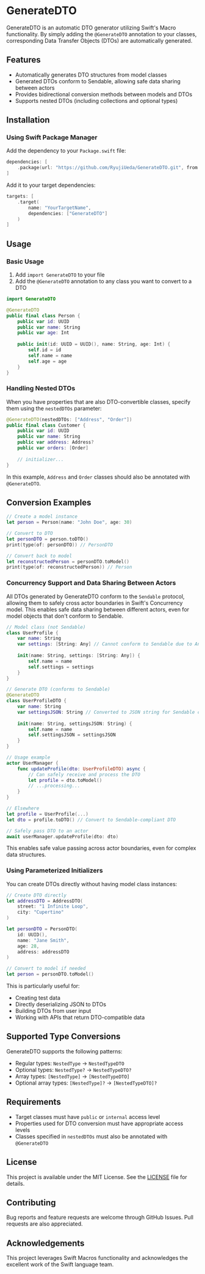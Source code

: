 # GenerateDTO

GenerateDTO is an automatic DTO generator utilizing Swift's Macro functionality. By simply adding the `@GenerateDTO` annotation to your classes, corresponding Data Transfer Objects (DTOs) are automatically generated.

## Features

- Automatically generates DTO structures from model classes
- Generated DTOs conform to Sendable, allowing safe data sharing between actors
- Provides bidirectional conversion methods between models and DTOs
- Supports nested DTOs (including collections and optional types)

## Installation

### Using Swift Package Manager

Add the dependency to your `Package.swift` file:

```swift
dependencies: [
    .package(url: "https://github.com/RyujiUeda/GenerateDTO.git", from: "0.1.0")
]
```

Add it to your target dependencies:

```swift
targets: [
    .target(
        name: "YourTargetName",
        dependencies: ["GenerateDTO"]
    )
]
```

## Usage

### Basic Usage

1. Add `import GenerateDTO` to your file
2. Add the `@GenerateDTO` annotation to any class you want to convert to a DTO

```swift
import GenerateDTO

@GenerateDTO
public final class Person {
    public var id: UUID
    public var name: String
    public var age: Int
    
    public init(id: UUID = UUID(), name: String, age: Int) {
        self.id = id
        self.name = name
        self.age = age
    }
}
```

### Handling Nested DTOs

When you have properties that are also DTO-convertible classes, specify them using the `nestedDTOs` parameter:

```swift
@GenerateDTO(nestedDTOs: ["Address", "Order"])
public final class Customer {
    public var id: UUID
    public var name: String
    public var address: Address?
    public var orders: [Order]
    
    // initializer...
}
```

In this example, `Address` and `Order` classes should also be annotated with `@GenerateDTO`.

## Conversion Examples

```swift
// Create a model instance
let person = Person(name: "John Doe", age: 30)

// Convert to DTO
let personDTO = person.toDTO()
print(type(of: personDTO)) // PersonDTO

// Convert back to model
let reconstructedPerson = personDTO.toModel()
print(type(of: reconstructedPerson)) // Person
```

### Concurrency Support and Data Sharing Between Actors

All DTOs generated by GenerateDTO conform to the `Sendable` protocol, allowing them to safely cross actor boundaries in Swift's Concurrency model. This enables safe data sharing between different actors, even for model objects that don't conform to Sendable.

```swift
// Model class (not Sendable)
class UserProfile {
    var name: String
    var settings: [String: Any] // Cannot conform to Sendable due to Any type
    
    init(name: String, settings: [String: Any]) {
        self.name = name
        self.settings = settings
    }
}

// Generate DTO (conforms to Sendable)
@GenerateDTO
class UserProfileDTO {
    var name: String
    var settingsJSON: String // Converted to JSON string for Sendable compliance
    
    init(name: String, settingsJSON: String) {
        self.name = name
        self.settingsJSON = settingsJSON
    }
}

// Usage example
actor UserManager {
    func updateProfile(dto: UserProfileDTO) async {
        // Can safely receive and process the DTO
        let profile = dto.toModel()
        // ...processing...
    }
}

// Elsewhere
let profile = UserProfile(...)
let dto = profile.toDTO() // Convert to Sendable-compliant DTO

// Safely pass DTO to an actor
await userManager.updateProfile(dto: dto)
```

This enables safe value passing across actor boundaries, even for complex data structures.

### Using Parameterized Initializers

You can create DTOs directly without having model class instances:

```swift
// Create DTO directly
let addressDTO = AddressDTO(
    street: "1 Infinite Loop", 
    city: "Cupertino"
)

let personDTO = PersonDTO(
    id: UUID(),
    name: "Jane Smith", 
    age: 28,
    address: addressDTO
)

// Convert to model if needed
let person = personDTO.toModel()
```

This is particularly useful for:
- Creating test data
- Directly deserializing JSON to DTOs
- Building DTOs from user input
- Working with APIs that return DTO-compatible data

## Supported Type Conversions

GenerateDTO supports the following patterns:

- Regular types: `NestedType` → `NestedTypeDTO`
- Optional types: `NestedType?` → `NestedTypeDTO?`
- Array types: `[NestedType]` → `[NestedTypeDTO]`
- Optional array types: `[NestedType]?` → `[NestedTypeDTO]?`

## Requirements

- Target classes must have `public` or `internal` access level
- Properties used for DTO conversion must have appropriate access levels
- Classes specified in `nestedDTOs` must also be annotated with `@GenerateDTO`

## License

This project is available under the MIT License. See the [LICENSE](LICENSE) file for details.

## Contributing

Bug reports and feature requests are welcome through GitHub Issues. Pull requests are also appreciated.

## Acknowledgements

This project leverages Swift Macros functionality and acknowledges the excellent work of the Swift language team.